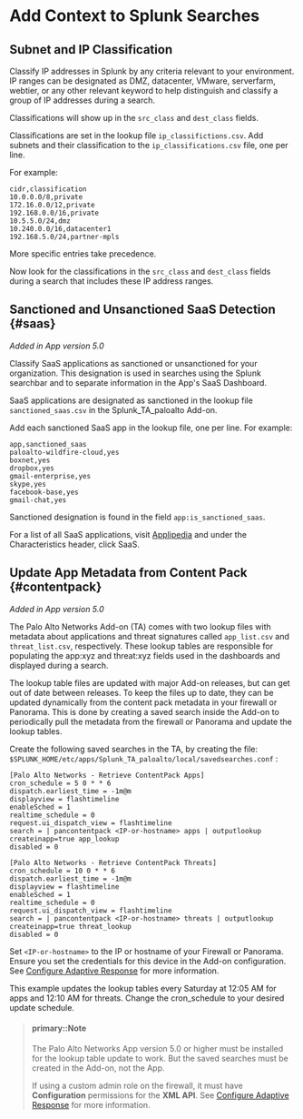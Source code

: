 # Add Context to Splunk Searches

## Subnet and IP Classification

Classify IP addresses in Splunk by any criteria relevant to your environment. IP ranges can be designated as DMZ, datacenter, VMware, serverfarm, webtier, or any other relevant keyword to help distinguish and classify a group of IP addresses during a search.

Classifications will show up in the `src_class` and `dest_class` fields.

Classifications are set in the lookup file `ip_classifictions.csv`. Add subnets and their classification to the `ip_classifications.csv` file, one per line.

For example:

    cidr,classification
    10.0.0.0/8,private
    172.16.0.0/12,private
    192.168.0.0/16,private
    10.5.5.0/24,dmz
    10.240.0.0/16,datacenter1
    192.168.5.0/24,partner-mpls

More specific entries take precedence.

Now look for the classifications in the `src_class` and `dest_class` fields during a search that includes these IP address ranges.

## Sanctioned and Unsanctioned SaaS Detection {#saas}

*Added in App version 5.0*

Classify SaaS applications as sanctioned or unsanctioned for your organization. This designation is used in searches using the Splunk searchbar and to separate information in the App's SaaS Dashboard.

SaaS applications are designated as sanctioned in the lookup file `sanctioned_saas.csv` in the Splunk_TA_paloalto Add-on.

Add each sanctioned SaaS app in the lookup file, one per line. For example:

    app,sanctioned_saas
    paloalto-wildfire-cloud,yes
    boxnet,yes
    dropbox,yes
    gmail-enterprise,yes
    skype,yes
    facebook-base,yes
    gmail-chat,yes

Sanctioned designation is found in the field `app:is_sanctioned_saas`.

For a list of all SaaS applications, visit [Applipedia](https://applipedia.paloaltonetworks.com/) and under the Characteristics header, click SaaS.

## Update App Metadata from Content Pack {#contentpack}

*Added in App version 5.0*

The Palo Alto Networks Add-on (TA) comes with two lookup files with metadata about applications and threat signatures called `app_list.csv` and `threat_list.csv`, respectively. These lookup tables are responsible for populating the app:xyz and threat:xyz fields used in the dashboards and displayed during a search.

The lookup table files are updated with major Add-on releases, but can get out of date between releases. To keep the files up to date, they can be updated dynamically from the content pack metadata in your firewall or Panorama. This is done by creating a saved search inside the Add-on to periodically pull the metadata from the firewall or Panorama and update the lookup tables.

Create the following saved searches in the TA, by creating the file: `$SPLUNK_HOME/etc/apps/Splunk_TA_paloalto/local/savedsearches.conf` :

    [Palo Alto Networks - Retrieve ContentPack Apps]
    cron_schedule = 5 0 * * 6
    dispatch.earliest_time = -1m@m
    displayview = flashtimeline
    enableSched = 1
    realtime_schedule = 0
    request.ui_dispatch_view = flashtimeline
    search = | pancontentpack <IP-or-hostname> apps | outputlookup createinapp=true app_lookup
    disabled = 0

    [Palo Alto Networks - Retrieve ContentPack Threats]
    cron_schedule = 10 0 * * 6
    dispatch.earliest_time = -1m@m
    displayview = flashtimeline
    enableSched = 1
    realtime_schedule = 0
    request.ui_dispatch_view = flashtimeline
    search = | pancontentpack <IP-or-hostname> threats | outputlookup createinapp=true threat_lookup
    disabled = 0

Set `<IP-or-hostname>` to the IP or hostname of your Firewall or Panorama. Ensure you set the credentials for this device in the Add-on configuration. See [Configure Adaptive Response](/adaptive-response.md#configure-adaptive-response) for more information.

This example updates the lookup tables every Saturday at 12:05 AM for apps and 12:10 AM for threats. Change the cron_schedule to your desired update schedule.

> #### primary::Note
>
> The Palo Alto Networks App version 5.0 or higher must be installed for the lookup table update to work. But the saved searches must be created in the Add-on, not the App.
>
> If using a custom admin role on the firewall, it must have **Configuration** permissions for the **XML API**. See [Configure Adaptive Response](/adaptive-response.md#configure-adaptive-response) for more information.

